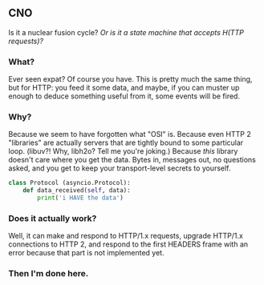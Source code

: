 ## CNO

Is it a nuclear fusion cycle? *Or is it a state machine that accepts H(TTP requests)?*

### What?

Ever seen expat? Of course you have. This is pretty much the same thing, but for HTTP:
you feed it some data, and maybe, if you can muster up enough to deduce something
useful from it, some events will be fired.

### Why?

Because we seem to have forgotten what "OSI" is. Because even HTTP 2 "libraries"
are actually servers that are tightly bound to some particular loop. (libuv?! Why, libh2o?
Tell me you're joking.) Because *this* library doesn't care where you get the data.
Bytes in, messages out, no questions asked, and you get to keep your transport-level
secrets to yourself.

```python
class Protocol (asyncio.Protocol):
    def data_received(self, data):
        print('i HAVE the data')
```

### Does it actually work?

Well, it can make and respond to HTTP/1.x requests, upgrade HTTP/1.x connections to HTTP 2,
and respond to the first HEADERS frame with an error because that part is not implemented
yet.

### Then I'm done here.
